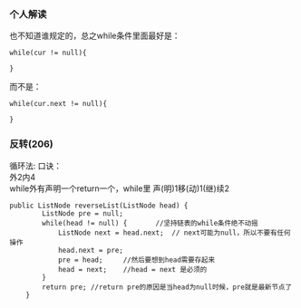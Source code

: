### 个人解读  
也不知道谁规定的，总之while条件里面最好是：  
```  
while(cur != null){  
  
}  
```  
而不是：  
```  
while(cur.next != null){  
  
}  
```

### 反转(206)
循环法: 口诀：   
外2内4  
while外有声明一个return一个，while里 声(明)1移(动)1(继)续2  
```
public ListNode reverseList(ListNode head) {  
        ListNode pre = null;  
        while(head != null) {       //坚持链表的while条件绝不动摇  
            ListNode next = head.next;  // next可能为null，所以不要有任何操作  
            head.next = pre;  
            pre = head;     //然后要想到head需要存起来  
            head = next;    //head = next 是必须的  
        }  
        return pre; //return pre的原因是当head为null时候，pre就是最新节点了  
    }  

```